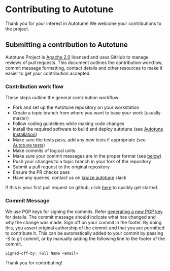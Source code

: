 
# Contributing to Autotune

Thank you for your interest in Autotune! We welcome your contributions to the project.

## Submitting a contribution to Autotune

Autotune Project is [Apache 2.0](https://github.com/kruize/autotune/blob/master/LICENSE) licensed and uses GitHub to manage reviews of pull requests. This document outlines the contribution workflow, commit message formatting, contact details and other resources to make it easier to get your contribution accepted.


### Contribution work flow 

These steps outline the general contribution workflow:

- Fork and set up the Autotune repository on your workstation
- Create a topic branch from where you want to base your work (usually master)
- Follow coding guidelines while making code changes
- Install the required software to build and deploy autotune (see [Autotune Installation](https://github.com/kruize/autotune/blob/master/docs/autotune_install.md))
- Make sure the tests pass, add any new tests if appropriate (see [Autotune tests](https://github.com/kruize/autotune/blob/master/tests/README.md))
- Make commits of logical units
- Make sure your commit messages are in the proper format (see [below](#Commit-Message))
- Push your changes to a topic branch in your fork of the repository
- Submit a pull request to the original repository 
- Ensure the PR checks pass
- Have any queries, contact us on [kruize autotune](https://kruizeworkspace.slack.com/archives/C01R7HV4LPN) slack

If this is your first pull request on github, click [here](https://www.freecodecamp.org/news/how-to-make-your-first-pull-request-on-github-3/) to quickly get started.

### Commit Message

We use PGP keys for signing the commits. Refer [generating a new PGP key](https://docs.github.com/en/authentication/managing-commit-signature-verification/generating-a-new-gpg-key) for details. The commit message should indicate what has changed and why the change was made. Sign off on your commit in the footer. By doing this, you assert original authorship of the commit and that you are permitted to contribute it. This can be automatically added to your commit by passing -S to git commit, or by manually adding the following line to the footer of the commit.

```
Signed-off-by: Full Name <email>

```

Thank you for contributing!
